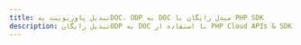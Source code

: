 ---title: تبدیل پاورپوینت بهDOC، ODP به DOC مبدل رایگان یا PHP SDKdescription: تبدیل رایگانODP به DOC با استفاده از PHP Cloud APIs & SDK. همچنین اسناد Microsoft PowerPoint را در Cloud ایجاد، ویرایش و رندر کنید.---